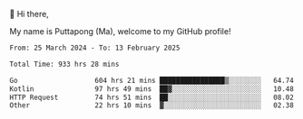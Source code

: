 👋 Hi there,

My name is Puttapong (Ma), welcome to my GitHub profile!

<!--START_SECTION:waka-->

```txt
From: 25 March 2024 - To: 13 February 2025

Total Time: 933 hrs 28 mins

Go                   604 hrs 21 mins ████████████████▒░░░░░░░░   64.74 %
Kotlin               97 hrs 49 mins  ██▓░░░░░░░░░░░░░░░░░░░░░░   10.48 %
HTTP Request         74 hrs 51 mins  ██░░░░░░░░░░░░░░░░░░░░░░░   08.02 %
Other                22 hrs 10 mins  ▓░░░░░░░░░░░░░░░░░░░░░░░░   02.38 %
```

<!--END_SECTION:waka-->
